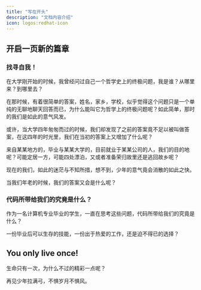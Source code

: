 ```yaml
---
title: "写在开头"
description: "文档内容介绍"
icon: logos:redhat-icon
---
```

## 开启一页新的篇章

### 找寻自我！

在大学刚开始的时候，我曾经问过自己一个哲学史上的终极问题，我是谁？从哪里来？到哪里去？

在那时候，有着很简单的答案，姓名，家乡，学校，似乎觉得这个问题只是一个单纯的无聊地聊天回答而已，为什么能叫它为哲学上的终极问题呢？如此简单，那时的我们是如此的意气风发。

或许，当大学四年匆匆而过的时候，我们却发现了之前的答案竟不足以被叫做答案，在这四年的时光里，我们在当初的答案上又增加了什么呢？

来自某某地方的，毕业与某某大学的，目前就业于某某公司的人，我们的目的地呢？可能定居一方，可能四处漂泊，又或者准备荣归故里还是逃回故乡呢？

现在的我们，如此的迷茫与不知所措，想不到，少年的意气竟会消散的如此之快。

当我们年老的时候，我们的答案又会是什么呢？

### 代码所带给我们的究竟是什么？

作为一名计算机专业毕业的学生，一直在思考这些问题，代码所带给我们的究竟是什么？

一份毕业后可以生存的技能，一份出于热爱的工作，还是迫不得已的选择？

## You only live once!

生命只有一次，为什么不过的精彩一点呢？

再见少年拉满弓，不惧岁月不惧风。